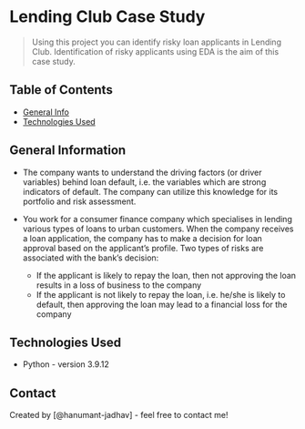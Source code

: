 # Lending Club Case Study
> Using this project you can identify risky loan applicants in Lending Club. Identification of risky applicants using EDA is the aim of this case study.


## Table of Contents
* [General Info](#general-information)
* [Technologies Used](#technologies-used)


## General Information
- The company wants to understand the driving factors (or driver variables) behind loan default, i.e. the variables which are strong indicators of default. The company can utilize this knowledge for its portfolio and risk assessment.
 
 - You work for a consumer finance company which specialises in lending various types of loans to urban customers. When the company receives a loan application, the company has to make a decision for loan approval based on the applicant’s profile. Two types of risks are associated with the bank’s decision:
    - If the applicant is likely to repay the loan, then not approving the loan results in a loss of business to the company
    - If the applicant is not likely to repay the loan, i.e. he/she is likely to default, then approving the loan may lead to a financial loss for the company

## Technologies Used
- Python - version 3.9.12

## Contact
Created by [@hanumant-jadhav] - feel free to contact me!
